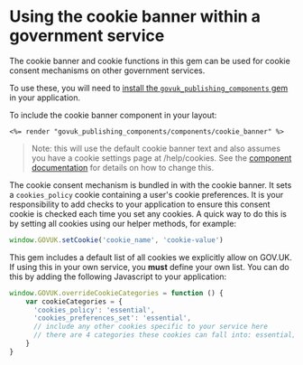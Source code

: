 # Using the cookie banner within a government service

The cookie banner and cookie functions in this gem can be used for cookie consent mechanisms on other government services.

To use these, you will need to [install the `govuk_publishing_components` gem](/docs/install-and-use.md) in your application.


To include the cookie banner component in your layout:

```erb
<%= render "govuk_publishing_components/components/cookie_banner" %>
```

> Note: this will use the default cookie banner text and also assumes you have a cookie settings page at /help/cookies. See the [component documentation](https://components.publishing.service.gov.uk/component-guide/cookie_banner) for details on how to change this.

The cookie consent mechanism is bundled in with the cookie banner. It sets a `cookies_policy` cookie containing a user's cookie preferences. It is your responsibility to add checks to your application to ensure this consent cookie is checked each time you set any cookies. A quick way to do this is by setting all cookies using our helper methods, for example:

```javascript
window.GOVUK.setCookie('cookie_name', 'cookie-value')
```

This gem includes a default list of all cookies we explicitly allow on GOV.UK. If using this in your own service, you __must__ define your own list. You can do this by adding the following Javascript to your application:

```javascript
window.GOVUK.overrideCookieCategories = function () {
    var cookieCategories = {
      'cookies_policy': 'essential',
      'cookies_preferences_set': 'essential',
      // include any other cookies specific to your service here
      // there are 4 categories these cookies can fall into: essential; settings; usage; campaign
    }
}
```

